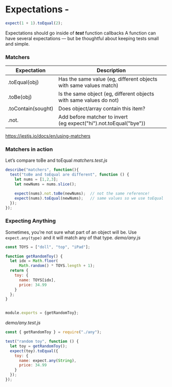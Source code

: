 # Expectations - 

```jsx
expect(1 + 1).toEqual(2);
```

Expectations should go inside of ***test*** function callbacks
A function can have several expectations — but be thoughtful about keeping tests small and simple.

### Matchers
| Expectation | Description |
| --- | --- |
| .toEqual(obj) | Has the same value (eg, different objects with same values match) |
| .toBe(obj) | Is the same object (eg, different objects with same values do not) |
| .toContain(sought) | Does object/array contain this item? |
| .not. | Add before matcher to invert (eg expect("hi").not.toEqual("bye")) |

https://jestjs.io/docs/en/using-matchers

### Matchers in action
Let’s compare toBe and toEqual
_matchers.test.js_
```js
describe("matchers", function(){
  test("toBe and toEqual are different", function () {
    let nums = [1,2,3];
    let newNums = nums.slice();

    expect(nums).not.toBe(newNums);  // not the same reference!
    expect(nums).toEqual(newNums);   // same values so we use toEqual
  });
});
```

### Expecting Anything
Sometimes, you’re not sure what part of an object will be.
Use `expect.any(type)` and it will match any of that type.
_demo/any.js_
```js
const TOYS = ["doll", "top", "iPad"];

function getRandomToy() {
  let idx = Math.floor(
      Math.random() * TOYS.length + 1);
  return {
    toy: {
      name: TOYS[idx],
      price: 34.99
    }
  };
}


module.exports = {getRandomToy};
```

_demo/any.test.js_
```js
const { getRandomToy } = require("./any");

test("random toy", function () {
  let toy = getRandomToy();
  expect(toy).toEqual({
    toy: {
      name: expect.any(String),
      price: 34.99
    }
  });
});
```
